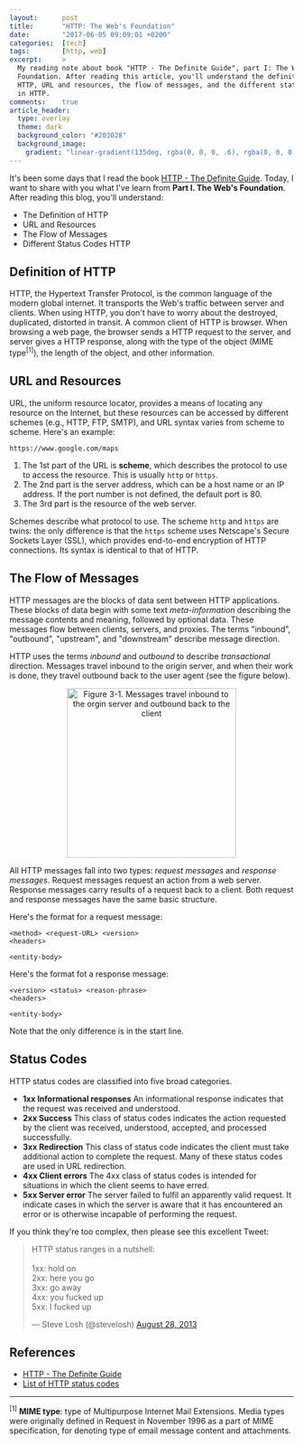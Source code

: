```yaml
---
layout:      post
title:       "HTTP: The Web's Foundation"
date:        "2017-06-05 09:09:01 +0200"
categories:  [tech]
tags:        [http, web]
excerpt:     >
  My reading note about book "HTTP - The Definite Guide", part I: The Web's
  Foundation. After reading this article, you'll understand the definition of
  HTTP, URL and resources, the flow of messages, and the different status codes
  in HTTP.
comments:    true
article_header:
  type: overlay
  theme: dark
  background_color: "#203028"
  background_image:
    gradient: "linear-gradient(135deg, rgba(0, 0, 0, .6), rgba(0, 0, 0, .4))"
---
```


It's been some days that I read the book [HTTP - The Definite Guide][book].
Today, I want to share with you what I've learn from **Part I. The Web's
Foundation**. After reading this blog, you'll understand:

- The Definition of HTTP
- URL and Resources
- The Flow of Messages
- Different Status Codes HTTP

<!--more-->

## Definition of HTTP

HTTP, the Hypertext Transfer Protocol, is the common language of the modern
global internet. It transports the Web's traffic between server and clients.
When using HTTP, you don't have to worry about the destroyed, duplicated,
distorted in transit. A common client of HTTP is browser. When browsing a web
page, the browser sends a HTTP request to the server, and server gives a HTTP
response, along with the type of the object (MIME type<sup>[1]</sup>), the
length of the object, and other information.

## URL and Resources

URL, the uniform resource locator, provides a means of locating any resource on
the Internet, but these resources can be accessed by different schemes (e.g.,
HTTP, FTP, SMTP), and URL syntax varies from scheme to scheme. Here's an
example:

    https://www.google.com/maps

1. The 1st part of the URL is **scheme**, which describes the protocol to use to
   access the resource. This is usually `http` or `https`.
2. The 2nd part is the server address, which can be a host name or an IP
   address. If the port number is not defined, the default port is 80.
3. The 3rd part is the resource of the web server.

Schemes describe what protocol to use. The scheme `http` and `https` are twins:
the only difference is that the `https` scheme uses Netscape's Secure Sockets
Layer (SSL), which provides end-to-end encryption of HTTP connections. Its
syntax is identical to that of HTTP.

## The Flow of Messages

HTTP messages are the blocks of data sent between HTTP applications. These
blocks of data begin with some text _meta-information_ describing the message
contents and meaning, followed by optional data. These messages flow between
clients, servers, and proxies. The terms "inbound", "outbound", "upstream", and
"downstream" describe message direction.

HTTP uses the terms _inbound_ and _outbound_ to describe _transactional_
direction. Messages travel inbound to the origin server, and when their work is
done, they travel outbound back to the user agent (see the figure below).

<p align="center">
  <img
    src="{{ site.url }}/assets/20170605-http-figure-3.1.gif"
    alt="Figure 3-1. Messages travel inbound to the orgin server and outbound back to the client"
    width="300" />
</p>

All HTTP messages fall into two types: _request messages_ and _response
messages_. Request messages request an action from a web server. Response
messages carry results of a request back to a client. Both request and response
messages have the same basic structure.

Here's the format for a request message:

    <method> <request-URL> <version>
    <headers>

    <entity-body>

Here's the format fot a response message:

    <version> <status> <reason-phrase>
    <headers>

    <entity-body>

Note that the only difference is in the start line.

## Status Codes

HTTP status codes are classified into five broad categories.

- **1xx Informational responses** An informational response indicates that the
  request was received and understood.
- **2xx Success** This class of status codes indicates the action requested by
  the client was received, understood, accepted, and processed successfully.
- **3xx Redirection** This class of status code indicates the client must take
  additional action to complete the request. Many of these status codes are used
  in URL redirection.
- **4xx Client errors** The 4xx class of status codes is intended for situations
  in which the client seems to have erred.
- **5xx Server error** The server failed to fulfil an apparently valid request.
  It indicate cases in which the server is aware that it has encountered an
  error or is otherwise incapable of performing the request.

If you think they're too complex, then please see this excellent Tweet:

<blockquote class="twitter-tweet" data-lang="en">
  <p lang="en" dir="ltr">HTTP status ranges in a nutshell:<br><br>1xx: hold on<br>2xx: here you go<br>3xx: go away<br>4xx: you fucked up<br>5xx: I fucked up</p>&mdash; Steve Losh (@stevelosh) <a href="https://twitter.com/stevelosh/status/372740571749572610">August 28, 2013</a>
</blockquote>
<script async src="//platform.twitter.com/widgets.js" charset="utf-8"></script>

## References

- [HTTP - The Definite Guide][book]
- [List of HTTP status codes](https://en.wikipedia.org/wiki/List_of_HTTP_status_codes)

<hr>

<sup>[1]</sup> **MIME type**: type of Multipurpose Internet Mail Extensions.
Media types were originally defined in Request in November 1996 as a part of
MIME specification, for denoting type of email message content and attachments.

[book]: https://www.amazon.com/HTTP-Definitive-Guide-Guides/dp/1565925092
